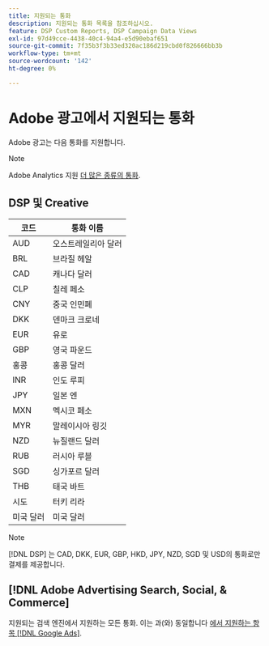 ```yaml
---
title: 지원되는 통화
description: 지원되는 통화 목록을 참조하십시오.
feature: DSP Custom Reports, DSP Campaign Data Views
exl-id: 97d49cce-4438-40c4-94a4-e5d90ebaf651
source-git-commit: 7f35b3f3b33ed320ac186d219cbd0f826666bb3b
workflow-type: tm+mt
source-wordcount: '142'
ht-degree: 0%

---
```


# Adobe 광고에서 지원되는 통화

Adobe 광고는 다음 통화를 지원합니다.


>[!NOTE]
>
>Adobe Analytics 지원 [더 많은 종류의 통화](https://experienceleague.adobe.com/docs/analytics/implementation/vars/config-vars/currencycode.html).

## DSP 및 Creative

| 코드 | 통화 이름 |
| ------ | -------------- |
| AUD | 오스트레일리아 달러 |
| BRL | 브라질 헤알 |
| CAD | 캐나다 달러 |
| CLP | 칠레 페소 |
| CNY | 중국 인민폐 |
| DKK | 덴마크 크로네 |
| EUR | 유로 |
| GBP | 영국 파운드 |
| 홍콩 | 홍콩 달러 |
| INR | 인도 루피 |
| JPY | 일본 엔 |
| MXN | 멕시코 페소 |
| MYR | 말레이시아 링깃 |
| NZD | 뉴질랜드 달러 |
| RUB | 러시아 루블 |
| SGD | 싱가포르 달러 |
| THB | 태국 바트 |
| 시도 | 터키 리라 |
| 미국 달러 | 미국 달러 |

>[!NOTE]
>
> [!DNL DSP] 는 CAD, DKK, EUR, GBP, HKD, JPY, NZD, SGD 및 USD의 통화로만 결제를 제공합니다.

## [!DNL Adobe Advertising Search, Social, & Commerce]

지원되는 검색 엔진에서 지원하는 모든 통화. 이는 과(와) 동일합니다 [에서 지원하는 항목 [!DNL Google Ads]](https://developers.google.com/adwords/api/docs/appendix/codes-formats#currency-codes).

